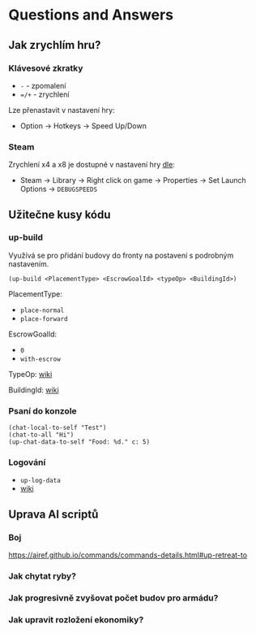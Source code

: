 # Questions and Answers

## Jak zrychlím hru?
### Klávesové zkratky
- `-` - zpomalení
- `=/+` - zrychlení

Lze přenastavit v nastavení hry:
- Option -> Hotkeys -> Speed Up/Down

### Steam
Zrychlení x4 a x8 je dostupné v nastavení hry [dle](https://www.youtube.com/watch?v=jGaaQ6FmxiU):
- Steam -> Library -> Right click on game -> Properties -> Set Launch Options -> `DEBUGSPEEDS`

## Užitečne kusy kódu

### up-build
Využívá se pro přidání budovy do fronty na postavení s podrobným nastavením.


`(up-build <PlacementType> <EscrowGoalId> <typeOp> <BuildingId>)`

PlacementType:
- `place-normal`
- `place-forward`

EscrowGoalId:
- `0`
- `with-escrow`

TypeOp: [wiki](https://airef.github.io/parameters/parameters-details.html#compareOp)

BuildingId: [wiki](https://airef.github.io/tables/objects.html)


### Psaní do konzole

``` LISP
(chat-local-to-self "Test")
(chat-to-all "Hi")
(up-chat-data-to-self "Food: %d." c: 5)
```

### Logování
- `up-log-data` 
- [wiki](https://airef.github.io/commands/commands-details.html#up-log-data)

## Uprava AI scriptů

### Boj
https://airef.github.io/commands/commands-details.html#up-retreat-to

### Jak chytat ryby?

### Jak progresivně zvyšovat počet budov pro armádu?

### Jak upravit rozložení ekonomiky?
